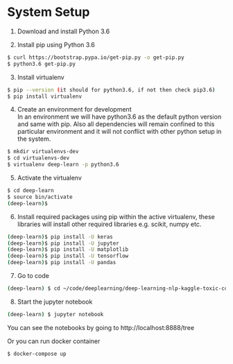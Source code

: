 # System Setup

1. Download and install Python 3.6

2. Install pip using Python 3.6

```bash
$ curl https://bootstrap.pypa.io/get-pip.py -o get-pip.py
$ python3.6 get-pip.py
```

3. Install virtualenv

```bash
$ pip --version (it should for python3.6, if not then check pip3.6)
$ pip install virtualenv
```

4. Create an environment for development  
In an environment we will have python3.6 as the default python version and same with pip. Also all dependencies will
 remain confined to this particular environment and it will not conflict with other python setup in the system.

```bash
$ mkdir virtualenvs-dev
$ cd virtualenvs-dev
$ virtualenv deep-learn -p python3.6
```

5. Activate the virtualenv

```bash
$ cd deep-learn
$ source bin/activate
(deep-learn)$ 
```

6. Install required packages using pip within the active virtualenv, these libraries will install other required 
libraries e.g. scikit, numpy etc.

```bash
(deep-learn)$ pip install -U keras
(deep-learn)$ pip install -U jupyter
(deep-learn)$ pip install -U matplotlib
(deep-learn)$ pip install -U tensorflow
(deep-learn)$ pip install -U pandas
```

7. Go to code

```bash
(deep-learn) $ cd ~/code/deeplearning/deep-learning-nlp-kaggle-toxic-comment/
```

8. Start the jupyter notebook

```bash
(deep-learn) $ jupyter notebook
```
You can see the notebooks by going to http://localhost:8888/tree


Or you can run docker container  

```bash
$ docker-compose up
```
